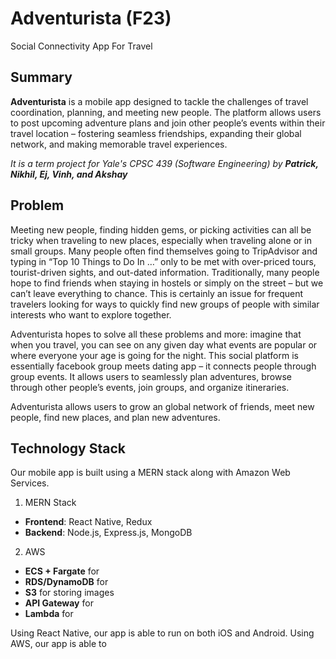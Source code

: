 # Adventurista (F23)
Social Connectivity App For Travel

## Summary
**Adventurista** is a mobile app designed to tackle the challenges of travel coordination, planning, and meeting new people. The platform allows users to post upcoming adventure plans and join other people’s events within their travel location – fostering seamless friendships, expanding their global network, and making memorable travel experiences.

_It is a term project for Yale's CPSC 439 (Software Engineering) by **Patrick, Nikhil, Ej, Vinh, and Akshay**_

## Problem

Meeting new people, finding hidden gems, or picking activities can all be tricky when traveling to new places, especially when traveling alone or in small groups. Many people often find themselves going to TripAdvisor and typing in “Top 10 Things to Do In …” only to be met with over-priced tours, tourist-driven sights, and out-dated information. Traditionally, many people hope to find friends when staying in hostels or simply on the street – but we can’t leave everything to chance. This is certainly an issue for frequent travelers looking for ways to quickly find new groups of people with similar interests who want to explore together. 

Adventurista hopes to solve all these problems and more: imagine that when you travel, you can see on any given day what events are popular or where everyone your age is going for the night. This social platform is essentially facebook group meets dating app – it connects people through group events. It allows users to seamlessly plan adventures, browse through other people’s events, join groups, and organize itineraries. 

Adventurista allows users to grow an global network of friends, meet new people, find new places, and plan new adventures.

## Technology Stack
Our mobile app is built using a MERN stack along with Amazon Web Services.

1. MERN Stack
- **Frontend**: React Native, Redux
- **Backend**: Node.js, Express.js, MongoDB
  
2. AWS
- **ECS + Fargate** for 
- **RDS/DynamoDB** for
- **S3** for storing images
- **API Gateway** for
- **Lambda** for

Using React Native, our app is able to run on both iOS and Android. Using AWS, our app is able to 
